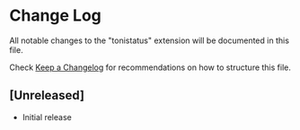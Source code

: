 # Change Log

All notable changes to the "tonistatus" extension will be documented in this file.

Check [Keep a Changelog](http://keepachangelog.com/) for recommendations on how to structure this file.

## [Unreleased]

- Initial release